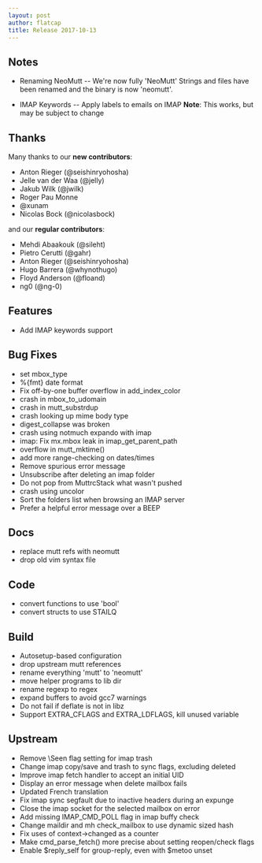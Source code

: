 ```yaml
---
layout: post
author: flatcap
title: Release 2017-10-13
---
```


## Notes

- Renaming NeoMutt -- We're now fully 'NeoMutt'
  Strings and files have been renamed and the binary is now 'neomutt'.

- IMAP Keywords -- Apply labels to emails on IMAP
  **Note**: This works, but may be subject to change

## Thanks

Many thanks to our **new contributors**:

- Anton Rieger (@seishinryohosha)
- Jelle van der Waa (@jelly)
- Jakub Wilk (@jwilk)
- Roger Pau Monne
- @xunam
- Nicolas Bock (@nicolasbock)

and our **regular contributors**:

- Mehdi Abaakouk (@sileht)
- Pietro Cerutti (@gahr)
- Anton Rieger (@seishinryohosha)
- Hugo Barrera (@whynothugo)
- Floyd Anderson (@floand)
- ng0 (@ng-0)

## Features

- Add IMAP keywords support

## Bug Fixes

- set mbox_type
- %{fmt} date format
- Fix off-by-one buffer overflow in add_index_color
- crash in mbox_to_udomain
- crash in mutt_substrdup
- crash looking up mime body type
- digest_collapse was broken
- crash using notmuch expando with imap
- imap: Fix mx.mbox leak in imap_get_parent_path
- overflow in mutt_mktime()
- add more range-checking on dates/times
- Remove spurious error message
- Unsubscribe after deleting an imap folder
- Do not pop from MuttrcStack what wasn't pushed
- crash using uncolor
- Sort the folders list when browsing an IMAP server
- Prefer a helpful error message over a BEEP

## Docs

- replace mutt refs with neomutt
- drop old vim syntax file

## Code

- convert functions to use 'bool'
- convert structs to use STAILQ

## Build

- Autosetup-based configuration
- drop upstream mutt references
- rename everything 'mutt' to 'neomutt'
- move helper programs to lib dir
- rename regexp to regex
- expand buffers to avoid gcc7 warnings
- Do not fail if deflate is not in libz
- Support EXTRA_CFLAGS and EXTRA_LDFLAGS, kill unused variable

## Upstream

- Remove \Seen flag setting for imap trash
- Change imap copy/save and trash to sync flags, excluding deleted
- Improve imap fetch handler to accept an initial UID
- Display an error message when delete mailbox fails
- Updated French translation
- Fix imap sync segfault due to inactive headers during an expunge
- Close the imap socket for the selected mailbox on error
- Add missing IMAP_CMD_POLL flag in imap buffy check
- Change maildir and mh check_mailbox to use dynamic sized hash
- Fix uses of context->changed as a counter
- Make cmd_parse_fetch() more precise about setting reopen/check flags
- Enable $reply_self for group-reply, even with $metoo unset

